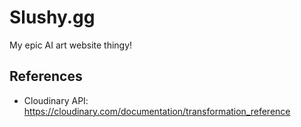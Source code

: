 # Slushy.gg

My epic AI art website thingy!


## References

- Cloudinary API: https://cloudinary.com/documentation/transformation_reference
